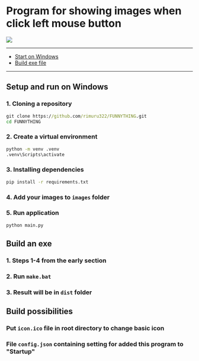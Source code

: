 # Program for showing images when click left mouse button  
![](demo/main.gif)
***
- [Start on Windows](#setup-and-run-on-windows)
- [Build exe file](Build-an-exe )
***

## Setup and run on Windows  

### 1. Cloning a repository
```cmd
git clone https://github.com/rimuru322/FUNNYTHING.git
cd FUNNYTHING
```

### 2. Create a virtual environment  
```cmd
python -m venv .venv
.venv\Scripts\activate
```

### 3. Installing dependencies  
```cmd
pip install -r requirements.txt  
```

### 4. Add your images to `images` folder  

### 5. Run application  
```cmd
python main.py  
```  

## Build an exe  

### 1. Steps 1-4 from the early section  

### 2. Run `make.bat`  

### 3. Result will be in `dist` folder  

## Build possibilities  

### Put `icon.ico` file in root directory to change basic icon  

### File `config.json` containing setting for added this program to "Startup" 
